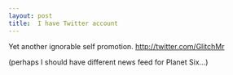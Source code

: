 ```yaml
---
layout: post
title:  I have Twitter account
---
```

Yet another ignorable self promotion. http://twitter.com/GlitchMr

(perhaps I should have different news feed for Planet Six...)
